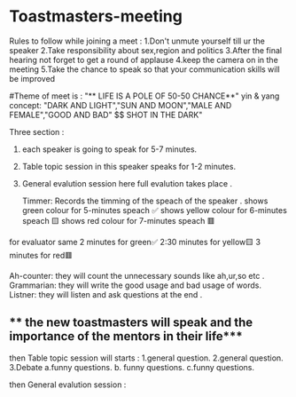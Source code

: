 # Toastmasters-meeting
Rules to follow while joining a meet :
1.Don't unmute yourself till ur the speaker
2.Take responsibility about sex,region and politics
3.After the final hearing not forget to get a round of applause 
4.keep the camera on in the meeting 
5.Take the chance to speak so that your communication skills will be improved

   #Theme of meet is :
"** LIFE IS A POLE OF 50-50 CHANCE**"
   yin & yang concept: "DARK AND LIGHT","SUN AND MOON","MALE AND FEMALE","GOOD AND BAD"
 $$ SHOT IN THE DARK" 
 
 Three section :
 1. each speaker is going to speak for 5-7 minutes.
 2. Table topic session in this speaker speaks for 1-2 minutes.
 3. General evalution session  here full evalution takes place .
    
     Timmer:
     Records the timming of the speach of the speaker .
  shows green colour for 5-minutes speach ✅
  shows yellow  colour for 6-minutes speach 🟨
  shows red colour for 7-minutes speach 🟥
  
  for evaluator same 
  2 minutes for green✅
  2:30 minutes for yellow🟨
  3 minutes for red🟥
  
  Ah-counter:
  they will count the unnecessary sounds like ah,ur,so etc .
  Grammarian:
  they will write the good usage and bad usage of words.
  Listner:
  they will listen and ask questions at the end .
  
 **  the new toastmasters will speak and the importance of the mentors in their life***
 --------------------------------------------------------------------------------------- 
 then 
 Table topic session will starts :
 1.general question.
 2.general question.
 3.Debate 
    a.funny questions.
    b. funny questions.
    c.funny questions.
 
 then 
 General evalution session :
 


 
  
  
  

